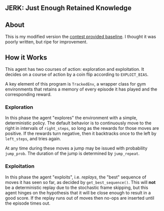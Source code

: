 JERK: Just Enough Retained Knowledge
------------------------------------

## About ##
This is my modified version
the
[contest provided baseline](https://github.com/openai/retro-baselines). I
thought it was poorly written, but ripe for improvement.

## How it Works ##
This agent has two courses of action: exploration and exploitation. It
decides on a course of action by a coin flip according to
`EXPLOIT_BIAS`.

A key element of this program is `TrackedEnv`, a wrapper class for gym
environments that retains a memory of every episode it has played and
the corresponding reward.

### Exploration ###
In this phase the agent "explores" the environment with a simple,
deterministic policy. The default behavior is to continuously move to
the right in intervals of `right_steps`, so long as the rewards for
those moves are positive. If the rewards turn negative, then it
backtracks once to the left by `left_steps`, and tries again.

At any time during these moves a jump may be issued with probability
`jump_prob`. The duration of the jump is determined by `jump_repeat`.

### Exploitation ###
In this phase the agent "exploits", i.e. _replays_, the "best"
sequence of moves it has seen so far, as decided by
`get_best_sequence()`. This will **not** be a deterministic replay due
to the stochastic frame skipping, but this agent hinges on the
hypothesis that it will be close enough to result in a good score. If
the replay runs out of moves then no-ops are inserted until the episode
times out.


